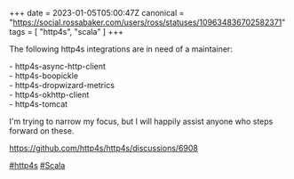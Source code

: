 +++
date = 2023-01-05T05:00:47Z
canonical = "https://social.rossabaker.com/users/ross/statuses/109634836702582371"
tags = [ "http4s", "scala" ]
+++

<p>The following http4s integrations are in need of a maintainer:</p><p>- http4s-async-http-client<br />- http4s-boopickle<br />- http4s-dropwizard-metrics<br />- http4s-okhttp-client<br />- http4s-tomcat</p><p>I&#39;m trying to narrow my focus, but I will happily assist anyone who steps forward on these.</p><p><a href="https://github.com/http4s/http4s/discussions/6908" target="_blank" rel="nofollow noopener noreferrer"><span class="invisible">https://</span><span class="ellipsis">github.com/http4s/http4s/discu</span><span class="invisible">ssions/6908</span></a></p><p><a href="https://social.rossabaker.com/tags/http4s" class="mention hashtag" rel="tag">#<span>http4s</span></a> <a href="https://social.rossabaker.com/tags/Scala" class="mention hashtag" rel="tag">#<span>Scala</span></a></p>
